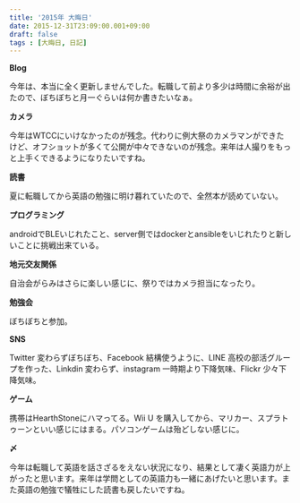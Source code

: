 ```yaml
---
title: '2015年 大晦日'
date: 2015-12-31T23:09:00.001+09:00
draft: false
tags : [大晦日, 日記]
---
```


**Blog**

今年は、本当に全く更新しませんでした。転職して前より多少は時間に余裕が出たので、ぼちぼちと月一ぐらいは何か書きたいなぁ。

**カメラ**

今年はWTCCにいけなかったのが残念。代わりに例大祭のカメラマンができたけど、オフショットが多くて公開が中々できないのが残念。来年は人撮りをもっと上手くできるようになりたいですね。

**読書**

夏に転職してから英語の勉強に明け暮れていたので、全然本が読めていない。

**プログラミング**

androidでBLEいじれたこと、server側ではdockerとansibleをいじれたりと新しいことに挑戦出来ている。

**地元交友関係**

自治会がらみはさらに楽しい感じに、祭りではカメラ担当になったり。

**勉強会**

ぼちぼちと参加。

**SNS**

Twitter 変わらずぼちぼち、Facebook 結構使うように、LINE 高校の部活グループを作った、Linkdin 変わらず、instagram 一時期より下降気味、Flickr 少々下降気味。

**ゲーム**

携帯はHearthStoneにハマってる。Wii U を購入してから、マリカー、スプラトゥーンといい感じにはまる。パソコンゲームは殆どしない感じに。

**〆**

今年は転職して英語を話さざるをえない状況になり、結果として凄く英語力が上がったと思います。来年は学問としての英語力も一緒にあげたいと思います。また英語の勉強で犠牲にした読書も戻したいですね。